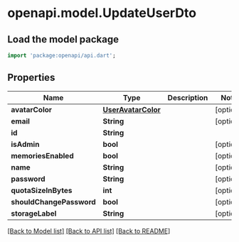 # openapi.model.UpdateUserDto

## Load the model package
```dart
import 'package:openapi/api.dart';
```

## Properties
Name | Type | Description | Notes
------------ | ------------- | ------------- | -------------
**avatarColor** | [**UserAvatarColor**](UserAvatarColor.md) |  | [optional] 
**email** | **String** |  | [optional] 
**id** | **String** |  | 
**isAdmin** | **bool** |  | [optional] 
**memoriesEnabled** | **bool** |  | [optional] 
**name** | **String** |  | [optional] 
**password** | **String** |  | [optional] 
**quotaSizeInBytes** | **int** |  | [optional] 
**shouldChangePassword** | **bool** |  | [optional] 
**storageLabel** | **String** |  | [optional] 

[[Back to Model list]](../README.md#documentation-for-models) [[Back to API list]](../README.md#documentation-for-api-endpoints) [[Back to README]](../README.md)


